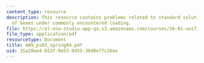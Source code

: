 ```yaml
---
content_type: resource
description: This resource contains problems related to standard solutions for deflections
  of beams under commonly encountered loading.
file: https://ol-ocw-studio-app-qa.s3.amazonaws.com/courses/16-01-unified-engineering-i-ii-iii-iv-fall-2005-spring-2006/35a20ee4b53f9e53945536d0e77c26ee_m09_ps03_spring04.pdf
file_type: application/pdf
resourcetype: Document
title: m09_ps03_spring04.pdf
uid: 35a20ee4-b53f-9e53-9455-36d0e77c26ee
---
```

